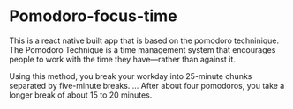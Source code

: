 # Pomodoro-focus-time

This is a react native built app that is based on the pomodoro techninique.
The Pomodoro Technique is a time management system that encourages people to work with the time they have—rather than against it.

Using this method, you break your workday into 25-minute chunks separated by five-minute breaks. ... After about four pomodoros, you take a longer break of about 15 to 20 minutes.
